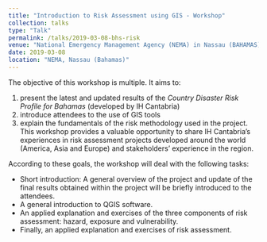 ```yaml
---
title: "Introduction to Risk Assessment using GIS - Workshop"
collection: talks
type: "Talk"
permalink: /talks/2019-03-08-bhs-risk
venue: "National Emergency Management Agency (NEMA) in Nassau (BAHAMAS)"
date: 2019-03-08
location: "NEMA, Nassau (Bahamas)"
---
```


The objective of this workshop is multiple. It aims to: 
1.	present the latest and updated results of the *Country Disaster Risk Profile for Bahamas* (developed by IH Cantabria)
2.	introduce attendees to the use of GIS tools
3.	explain the fundamentals of the risk methodology used in the project.
This workshop provides a valuable opportunity to share IH Cantabria’s experiences in risk assessment projects developed around the world (America, Asia and Europe) and stakeholders’ experience in the region. 

According to these goals, the workshop will deal with the following tasks:
-	Short introduction: A general overview of the project and update of the final results obtained within the project will be briefly introduced to the attendees.
-	A general introduction to QGIS software.
-	An applied explanation and exercises of the three components of risk assessment: hazard, exposure and vulnerability.
-	Finally, an applied explanation and exercises of risk assessment.

